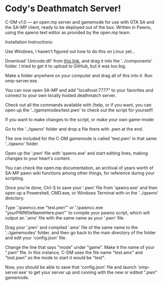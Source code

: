 # Cody's Deathmatch Server!
C-DM v1.0 — an open.mp server and gamemode for use with GTA SA and the SA-MP client, ready to be deployed out of the box. Written in Pawno, using the qawno text editor as provided by the open.mp team.


Installation Instructions:


Use Windows, I haven't figured out how to do this on Linux yet...

Download 'Unicode.dll' from [this link](https://mega.nz/file/yTQ22aKb#LDda0XOt978j2gJovo_ly-AbyTQn2GODYnC-qAZlBV8 "Unicode.dll"), and drag it into the '../components' folder. I tried to get it to upload to GitHub, but it was too big.

Make a folder anywhere on your computer and drag all of this into it. Run omp-server.exe.


You can now open SA-MP and add "localhost:7777" to your favorites and connect to your own locally hosted deathmatch server.


Check out all the commands available with /help, or if you want, you can open up the '../gamemodes/test.pwn' to check out the script for yourself!


If you want to make changes to the script, or make your own game-mode:


Go to the '../qawno' folder and drop a file there with .pwn at the end.


The one included for the C-DM gamemode is called 'test.pwn' in that same '../qawno' folder.


Open up the '.pwn' file with 'qawno.exe' and start editing lines, making changes to your heart's content.


You can check the open.mp documentation, an archival of years worth of SA-MP pawn wiki functions among other things, for reference during your scripting.


Once you're done, Ctrl-S to save your '.pwn' file from 'qawno.exe' and then open up a Powershell, CMD.exe, or Windows Terminal with-in the '../qawno' directory.


Type '.\pawncc.exe "test.pwn"' or '.\pawncc.exe "yourPWNfileNameHere.pwn"' to compile your pawno script, which will output an '.amx' file with the same name as your '.pwn' file.


Drag your '.pwn' and compiled '.amx' file of the same name to the '../gamemodes' folder, and then go back to the main directory of the folder and edit your 'config.json' file.


Change the line that says "mode" under "game". Make it the name of your ".pwn" file. In this instance, C-DM uses the file name "test.amx" and "test.pwn" so the mode to start it would be "test".


Now, you should be able to save that 'config.json' file and launch 'omp-server.exe' to get your server up and running with the new or edited ".pwn" gamemode.

